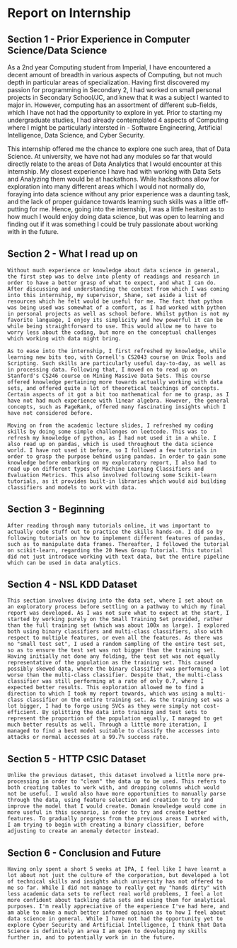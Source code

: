 # Report on Internship

## Section 1 - Prior Experience in Computer Science/Data Science

As a 2nd year Computing student from Imperial, I have encountered a decent amount of breadth in various aspects of Computing, but not much depth in particular areas of specialization. Having first discovered my passion for programming in Secondary 2, I had worked on small personal projects in Secondary School/JC, and knew that it was a subject I wanted to major in. However, computing has an assortment of different sub-fields, which I have not had the opportunity to explore in yet. Prior to starting my undergraduate studies, I had already contemplated 4 aspects of Computing where I might be particularly intersted in - Software Engineering, Artificial Intelligence, Data Science, and Cyber Security.

This internship offered me the chance to explore one such area, that of Data Science. At university, we have not had any modules so far that would directly relate to the areas of Data Analytics that I would encounter at this internship. My closest experience I have had with working with Data Sets and Analyzing them would be at hackathons. While hackathons allow for exploration into many different areas which I would not normally do, foraying into data science without any prior experience was a daunting task, and the lack of proper guidance towards learning such skills was a little off-putting for me. Hence, going into the internship, I was a little hesitant as to how much I would enjoy doing data science, but was open to learning and finding out if it was something I could be truly passionate about working with in the future.

## Section 2 - What I read up on
    Without much experience or knowledge about data science in general, the first step was to delve into plenty of readings and research in order to have a better grasp of what to expect, and what I can do. After discussing and understanding the context from which I was coming into this internship, my supervisor, Shane, set aside a list of resources which he felt would be useful for me. The fact that python was being used was somewhat of a comfort, as I had worked with python in personal projects as well as school before. Whilst python is not my favorite language, I enjoy its simplicity and how powerful it can be while being straightforward to use. This would allow me to have to worry less about the coding, but more on the conceptual challenges which working with data might bring.
    
    As to ease into the internship, I first refreshed my knowledge, while learning new bits too, with Cornell's CS2043 course on Unix Tools and Scripting. Such skills are particularly useful day-to-day, as well as in processing data. Following that, I moved on to read up on Stanford's CS246 course on Mining Massive Data Sets. This course offered knowledge pertaining more towards actually working with data sets, and offered quite a lot of theoretical teachings of concepts. Certain aspects of it got a bit too mathematical for me to grasp, as I have not had much experience with linear algebra. However, the general concepts, such as PageRank, offered many fascinating insights which I have not considered before.
    
    Moving on from the academic lecture slides, I refreshed my coding skills by doing some simple challenges on leetcode. This was to refresh my knowledge of python, as I had not used it in a while. I also read up on pandas, which is used throughout the data science world. I have not used it before, so I followed a few tutorials in order to grasp the purpose behind using pandas. In order to gain some knowledge before embarking on my exploratory report, I also had to read up on different types of Machine Learning Classifiers and Evaluation Metrics. This also involved following some Scikit-learn tutorials, as it provides built-in libraries which would aid building classifiers and models to work with data.

## Section 3 - Beginning
    After reading through many tutorials online, it was important to actually code stuff out to practice the skills hands-on. I did so by following tutorials on how to implement different features of pandas, such as to manipulate data frames. Thereafter, I followed the tutorial on scikit-learn, regarding the 20 News Group Tutorial. This tutorial did not just introduce working with text data, but the entire pipeline which can be used in data analytics.

## Section 4 - NSL KDD Dataset
    This section involves diving into the data set, where I set about on an exploratory process before settling on a pathway to which my final report was developed. As I was not sure what to expect at the start, I started by working purely on the Small Training Set provided, rather than the full training set (which was about 100x as large). I explored both using binary classifiers and multi-class classifiers, also with respect to multiple features, or even all the features. As there was no "small test set", I used a random sampling of the entire test set, so as to ensure the test set was not bigger than the training set. Having initially not done any folding, the test set was not equally representative of the population as the training set. This caused possibly skewed data, where the binary classifier was performing a lot worse than the multi-class classifier. Despite that, the multi-class classifier was still performing at a rate of only 0.7, where I expected better results. This exploration allowed me to find a direction to which I took my report towards, which was using a multi-class classifier on the entire training set. As the training set was a lot bigger, I had to forgo using SVCs as they were simply not cost-efficient. By splitting the data into training and test sets to represent the proportion of the population equally, I managed to get much better results as well. Through a little more iteration, I managed to find a best model suitable to classify the accesses into attacks or normal accesses at a 99.7% success rate.

## Section 5 - HTTP CSIC Dataset
    Unlike the previous dataset, this dataset involved a little more pre-processing in order to "clean" the data up to be used. This refers to both creating tables to work with, and dropping columns which would not be useful. I would also have more opportunities to manually parse through the data, using feature selection and creation to try and improve the model that I would create. Domain knowledge would come in more useful in this scenario, in order to try and create better features. To gradually progress from the previous areas I worked with, I am trying to begin with creating a binary classifier, before adjusting to create an anomaly detector instead.

## Section 6 - Conclusion and Future
    Having only spent a short 5 weeks at IPA, I feel like I have learnt a lot about not just the culture of the corporation, but developed a lot of technical skills and insights which university has not offered to me so far. While I did not manage to really get my "hands dirty" with less academic data sets to reflect real world problems, I feel a lot more confident about tackling data sets and using them for analytical purposes. I'm really appreciative of the experience I've had here, and am able to make a much better informed opinion as to how I feel about data science in general. While I have not had the opportunity yet to explore Cyber Security and Artificial Intelligence, I think that Data Science is definitely an area I am open to developing my skills further in, and to potentially work in in the future.